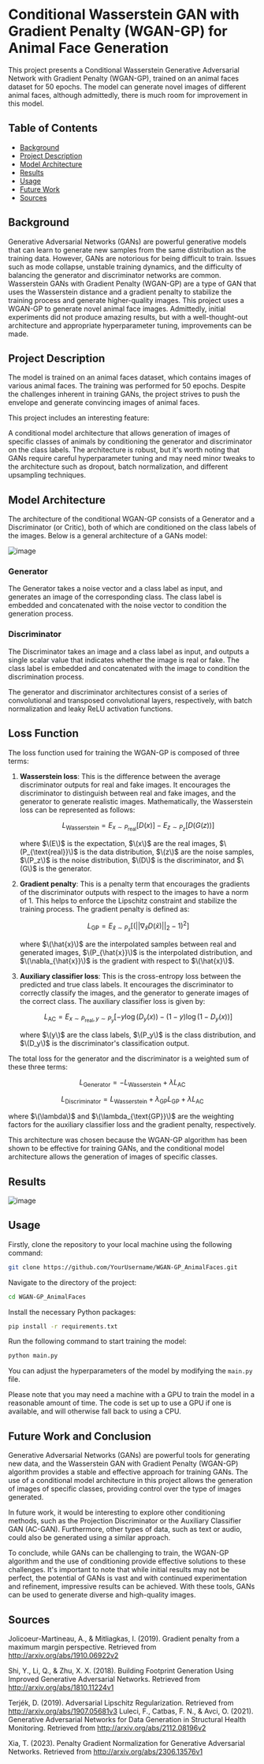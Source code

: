 # Conditional Wasserstein GAN with Gradient Penalty (WGAN-GP) for Animal Face Generation

This project presents a Conditional Wasserstein Generative Adversarial Network with Gradient Penalty (WGAN-GP), trained on an animal faces dataset for 50 epochs. The model can generate novel images of different animal faces, although admittedly, there is much room for improvement in this model.

## Table of Contents

- [Background](#background)
- [Project Description](#project-description)
- [Model Architecture](#model-architecture)
- [Results](#results)
- [Usage](#usage)
- [Future Work](#future-work)
- [Sources](#sources)

## Background

Generative Adversarial Networks (GANs) are powerful generative models that can learn to generate new samples from the same distribution as the training data. However, GANs are notorious for being difficult to train. Issues such as mode collapse, unstable training dynamics, and the difficulty of balancing the generator and discriminator networks are common. Wasserstein GANs with Gradient Penalty (WGAN-GP) are a type of GAN that uses the Wasserstein distance and a gradient penalty to stabilize the training process and generate higher-quality images. This project uses a WGAN-GP to generate novel animal face images. Admittedly, initial experiments did not produce amazing results, but with a well-thought-out architecture and appropriate hyperparameter tuning, improvements can be made.


## Project Description

The model is trained on an animal faces dataset, which contains images of various animal faces. The training was performed for 50 epochs. Despite the challenges inherent in training GANs, the project strives to push the envelope and generate convincing images of animal faces.

This project includes an interesting feature:

A conditional model architecture that allows generation of images of specific classes of animals by conditioning the generator and discriminator on the class labels.
The architecture is robust, but it's worth noting that GANs require careful hyperparameter tuning and may need minor tweaks to the architecture such as dropout, batch normalization, and different upsampling techniques.

## Model Architecture

The architecture of the conditional WGAN-GP consists of a Generator and a Discriminator (or Critic), both of which are conditioned on the class labels of the images. Below is a general architecture of a GANs model:

![image](https://github.com/DimensionDweller/Conditional_WGAN-CP_Implimentation/assets/75709283/eebdd218-6d36-460a-9bad-c5b395b8009f)

### Generator
The Generator takes a noise vector and a class label as input, and generates an image of the corresponding class. The class label is embedded and concatenated with the noise vector to condition the generation process.

### Discriminator
The Discriminator takes an image and a class label as input, and outputs a single scalar value that indicates whether the image is real or fake. The class label is embedded and concatenated with the image to condition the discrimination process.

The generator and discriminator architectures consist of a series of convolutional and transposed convolutional layers, respectively, with batch normalization and leaky ReLU activation functions.

## Loss Function

The loss function used for training the WGAN-GP is composed of three terms:

1. **Wasserstein loss**: This is the difference between the average discriminator outputs for real and fake images. It encourages the discriminator to distinguish between real and fake images, and the generator to generate realistic images. Mathematically, the Wasserstein loss can be represented as follows:

   $$L_{\text{Wasserstein}} = E_{x \sim P_{\text{real}}} [D(x)] - E_{z \sim P_z} [D(G(z))]$$

   where $\(E\)$ is the expectation, $\(x\)$ are the real images, $\(P_{\text{real}}\)$ is the data distribution, $\(z\)$ are the noise samples, $\(P_z\)$ is the noise distribution, $\(D\)$ is the discriminator, and $\(G\)$ is the generator.

2. **Gradient penalty**: This is a penalty term that encourages the gradients of the discriminator outputs with respect to the images to have a norm of 1. This helps to enforce the Lipschitz constraint and stabilize the training process. The gradient penalty is defined as:

   $$L_{\text{GP}} = E_{\hat{x} \sim P_{\hat{x}}} \left[ \left( ||\nabla_{\hat{x}} D(\hat{x})||_2 - 1 \right)^2 \right]$$

   where $\(\hat{x}\)$ are the interpolated samples between real and generated images, $\(P_{\hat{x}}\)$ is the interpolated distribution, and $\(\nabla_{\hat{x}}\)$ is the gradient with respect to $\(\hat{x}\)$.

3. **Auxiliary classifier loss**: This is the cross-entropy loss between the predicted and true class labels. It encourages the discriminator to correctly classify the images, and the generator to generate images of the correct class. The auxiliary classifier loss is given by:

   $$L_{\text{AC}} = E_{x \sim P_{\text{real}}, y \sim P_y} [-y \log(D_y(x)) - (1-y) \log(1-D_y(x))]$$

   where $\(y\)$ are the class labels, $\(P_y\)$ is the class distribution, and $\(D_y\)$ is the discriminator's classification output.

The total loss for the generator and the discriminator is a weighted sum of these three terms:

$$
L_{\text{Generator}} = -L_{\text{Wasserstein}} + \lambda L_{\text{AC}}
$$

$$
L_{\text{Discriminator}} = L_{\text{Wasserstein}} + \lambda_{\text{GP}} L_{\text{GP}} + \lambda L_{\text{AC}}
$$

where $\(\lambda\)$ and $\(\lambda_{\text{GP}}\)$ are the weighting factors for the auxiliary classifier loss and the gradient penalty, respectively.

This architecture was chosen because the WGAN-GP algorithm has been shown to be effective for training GANs, and the conditional model architecture allows the generation of images of specific classes.

## Results

![image](https://github.com/DimensionDweller/Conditional_WGAN-CP_Implimentation/assets/75709283/34d180ed-dca5-41a8-b40c-143baefeb535)


## Usage

Firstly, clone the repository to your local machine using the following command:

```bash
git clone https://github.com/YourUsername/WGAN-GP_AnimalFaces.git
```

Navigate to the directory of the project:

```bash
cd WGAN-GP_AnimalFaces
```

Install the necessary Python packages:

```bash
pip install -r requirements.txt
```

Run the following command to start training the model:

```bash
python main.py
```

You can adjust the hyperparameters of the model by modifying the `main.py` file.

Please note that you may need a machine with a GPU to train the model in a reasonable amount of time. The code is set up to use a GPU if one is available, and will otherwise fall back to using a CPU.

## Future Work and Conclusion

Generative Adversarial Networks (GANs) are powerful tools for generating new data, and the Wasserstein GAN with Gradient Penalty (WGAN-GP) algorithm provides a stable and effective approach for training GANs. The use of a conditional model architecture in this project allows the generation of images of specific classes, providing control over the type of images generated.

In future work, it would be interesting to explore other conditioning methods, such as the Projection Discriminator or the Auxiliary Classifier GAN (AC-GAN). Furthermore, other types of data, such as text or audio, could also be generated using a similar approach.

To conclude, while GANs can be challenging to train, the WGAN-GP algorithm and the use of conditioning provide effective solutions to these challenges. It's important to note that while initial results may not be perfect, the potential of GANs is vast and with continued experimentation and refinement, impressive results can be achieved. With these tools, GANs can be used to generate diverse and high-quality images.

## Sources

Jolicoeur-Martineau, A., & Mitliagkas, I. (2019). Gradient penalty from a maximum margin perspective. Retrieved from http://arxiv.org/abs/1910.06922v2

Shi, Y., Li, Q., & Zhu, X. X. (2018). Building Footprint Generation Using Improved Generative Adversarial Networks. Retrieved from http://arxiv.org/abs/1810.11224v1

Terjék, D. (2019). Adversarial Lipschitz Regularization. Retrieved from http://arxiv.org/abs/1907.05681v3
Luleci, F., Catbas, F. N., & Avci, O. (2021). Generative Adversarial Networks for Data Generation in Structural Health Monitoring. Retrieved from http://arxiv.org/abs/2112.08196v2

Xia, T. (2023). Penalty Gradient Normalization for Generative Adversarial Networks. Retrieved from http://arxiv.org/abs/2306.13576v1

